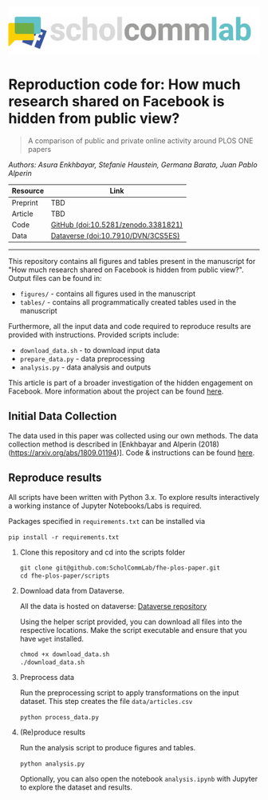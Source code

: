 ![logo](logo.png)

# Reproduction code for: How much research shared on Facebook is hidden from public view?

> A comparison of public and private online activity around PLOS ONE papers

*Authors: Asura Enkhbayar, Stefanie Haustein, Germana Barata, Juan Pablo Alperin*

| Resource | Link |
|-|-|
| Preprint | TBD |
| Article | TBD |
| Code | [GitHub (doi:10.5281/zenodo.3381821)](https://doi.org/10.5281/zenodo.3381821)|
| Data | [Dataverse (doi:10.7910/DVN/3CS5ES)](https://dataverse.harvard.edu/dataset.xhtml?persistentId=doi:10.7910/DVN/3CS5ES)|

---

This repository contains all figures and tables present in the manuscript for "How much research shared on Facebook is hidden from public view?". Output files can be found in:

- `figures/` - contains all figures used in the manuscript
- `tables/` - contains all programmatically created tables used in the manuscript

Furthermore, all the input data and code required to reproduce results are provided with instructions. Provided scripts include:

- `download_data.sh` - to download input data
- `prepare_data.py` - data preprocessing
- `analysis.py` - data analysis and outputs

This article is part of a broader investigation of the hidden engagement on Facebook. More information about the project can be found [here](https://github.com/ScholCommLab/facebook-hidden-engagement).

## Initial Data Collection

The data used in this paper was collected using our own methods. The data collection method is described in [Enkhbayar and Alperin (2018)(https://arxiv.org/abs/1809.01194)]. Code & instructions can be found [here](https://github.com/ScholCommLab/fhe-plos).

## Reproduce results

All scripts have been written with Python 3.x. To explore results interactively a working instance of Jupyter Notebooks/Labs is required.

Packages specified in `requirements.txt` can be installed via

```pip install -r requirements.txt```

1. Clone this repository and cd into the scripts folder

    ```
    git clone git@github.com:ScholCommLab/fhe-plos-paper.git
    cd fhe-plos-paper/scripts
    ```

2. Download data from Dataverse.

    All the data is hosted on dataverse: [Dataverse repository](https://dataverse.harvard.edu/privateurl.xhtml?token=58246dfc-bdf8-454d-8edc-60d5918dedfc)

    Using the helper script provided, you can download all files into the respective locations. Make the script executable and ensure that you have `wget` installed.

    ```
    chmod +x download_data.sh
    ./download_data.sh
    ```

3. Preprocess data

    Run the preprocessing script to apply transformations on the input dataset. This step creates the file `data/articles.csv`

    ```python process_data.py```

4. (Re)produce results

    Run the analysis script to produce figures and tables.

    ```python analysis.py```

    Optionally, you can also open the notebook `analysis.ipynb` with Jupyter to explore the dataset and results.
